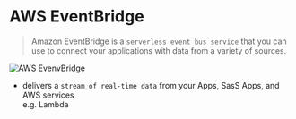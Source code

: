 # AWS EventBridge
> Amazon EventBridge is a `serverless event bus service` that you can use to connect your applications with data from a variety of sources.

![AWS EvenvBridge](https://user-images.githubusercontent.com/48475824/145220307-94c1f3b6-6b6a-468a-a49e-1930880f6974.png)

- delivers a `stream of real-time data` from your Apps, SasS Apps, and AWS services  
  e.g. Lambda
